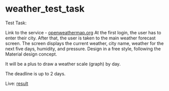 # weather_test_task

Test Task:

Link to the service - [openweathermap.org](https://openweathermap.org)
At the first login, the user has to enter their city.
After that, the user is taken to the main weather forecast screen.
The screen displays the current weather, city name, weather for the next five days, humidity, and pressure. Design in a free style, following the Material design concept.

It will be a plus to draw a weather scale (graph) by day.

The deadline is up to 2 days.

Live: [result](https://weather-test-task-aygistov.web.app/)
